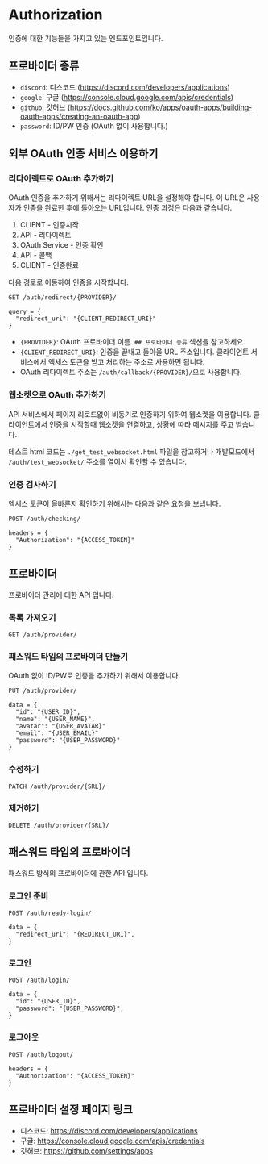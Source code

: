 # Authorization

인증에 대한 기능들을 가지고 있는 엔드포인트입니다.

## 프로바이더 종류

- `discord`: 디스코드 (https://discord.com/developers/applications)
- `google`: 구글 (https://console.cloud.google.com/apis/credentials)
- `github`: 깃허브 (https://docs.github.com/ko/apps/oauth-apps/building-oauth-apps/creating-an-oauth-app)
- `password`: ID/PW 인증 (OAuth 없이 사용합니다.)


## 외부 OAuth 인증 서비스 이용하기

### 리다이렉트로 OAuth 추가하기

OAuth 인증을 추가하기 위해서는 리다이렉트 URL을 설정해야 합니다. 이 URL은 사용자가 인증을 완료한 후에 돌아오는 URL입니다.
인증 과정은 다음과 같습니다.

1. CLIENT - 인증시작
2. API - 리다이렉트
3. OAuth Service - 인증 확인
4. API - 콜백
5. CLIENT - 인증완료

다음 경로로 이동하여 인증을 시작합니다.

```
GET /auth/redirect/{PROVIDER}/

query = {
  "redirect_uri": "{CLIENT_REDIRECT_URI}"
}
```

- `{PROVIDER}`: OAuth 프로바이더 이름. `## 프로바이더 종류` 섹션을 참고하세요.
- `{CLIENT_REDIRECT_URI}`: 인증을 끝내고 돌아올 URL 주소입니다. 클라이언트 서비스에서 엑세스 토큰을 받고 처리하는 주소로 사용하면 됩니다.
- OAuth 리다이렉트 주소는 `/auth/callback/{PROVIDER}/`으로 사용합니다.

### 웹소켓으로 OAuth 추가하기

API 서비스에서 페이지 리로드없이 비동기로 인증하기 위하여 웹소켓을 이용합니다.
클라이언트에서 인증을 시작할때 웹소켓을 연결하고, 상황에 따라 메시지를 주고 받습니다.

테스트 html 코드는 `./get_test_websocket.html` 파일을 참고하거나 개발모드에서 `/auth/test_websocket/` 주소를 열어서 확인할 수 있습니다.

### 인증 검사하기

엑세스 토큰이 올바른지 확인하기 위해서는 다음과 같은 요청을 보냅니다.

```
POST /auth/checking/

headers = {
  "Authorization": "{ACCESS_TOKEN}"
}
```


## 프로바이더

프로바이더 관리에 대한 API 입니다.

### 목록 가져오기

```
GET /auth/provider/
```

### 패스워드 타입의 프로바이더 만들기

OAuth 없이 ID/PW로 인증을 추가하기 위해서 이용합니다.

```
PUT /auth/provider/

data = {
  "id": "{USER_ID}",
  "name": "{USER_NAME}",
  "avatar": "{USER_AVATAR}"
  "email": "{USER_EMAIL}"
  "password": "{USER_PASSWORD}"
}
```

### 수정하기

```
PATCH /auth/provider/{SRL}/
```

### 제거하기

```
DELETE /auth/provider/{SRL}/
```


## 패스워드 타입의 프로바이더

패스워드 방식의 프로바이더에 관한 API 입니다.

### 로그인 준비

```
POST /auth/ready-login/

data = {
  "redirect_uri": "{REDIRECT_URI}",
}
```

### 로그인

```
POST /auth/login/

data = {
  "id": "{USER_ID}",
  "password": "{USER_PASSWORD}",
}
```

### 로그아웃

```
POST /auth/logout/

headers = {
  "Authorization": "{ACCESS_TOKEN}"
}
```


## 프로바이더 설정 페이지 링크

- 디스코드: https://discord.com/developers/applications
- 구글: https://console.cloud.google.com/apis/credentials
- 깃허브: https://github.com/settings/apps
